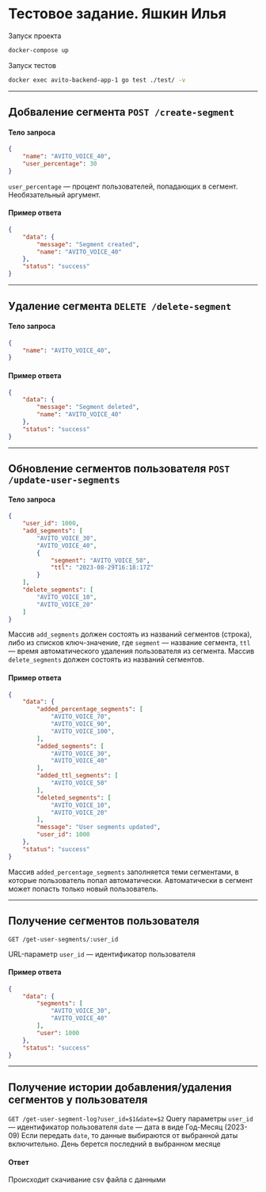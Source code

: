 # Тестовое задание. Яшкин Илья

Запуск проекта

```sh
docker-compose up
```

Запуск тестов

```sh
docker exec avito-backend-app-1 go test ./test/ -v
```

---

## Добваление сегмента ```POST /create-segment```
#### Тело запроса
```json
{
    "name": "AVITO_VOICE_40",
    "user_percentage": 30
}
```
```user_percentage``` — процент пользователей, попадающих в сегмент. Необязательный аргумент.
#### Пример ответа
```json
{
    "data": {
        "message": "Segment created",
        "name": "AVITO_VOICE_40"
    },
    "status": "success"
}
```
---

## Удаление сегмента ```DELETE /delete-segment```
#### Тело запроса
```json
{
    "name": "AVITO_VOICE_40",
}
```
#### Пример ответа
```json
{
    "data": {
        "message": "Segment deleted",
        "name": "AVITO_VOICE_40"
    },
    "status": "success"
}
```
---

## Обновление сегментов пользователя ```POST /update-user-segments```
#### Тело запроса
```json
{
    "user_id": 1000,
    "add_segments": [
        "AVITO_VOICE_30",
        "AVITO_VOICE_40",
        {
            "segment": "AVITO_VOICE_50",
            "ttl": "2023-08-29T16:18:17Z"
        }
    ],
    "delete_segments": [
        "AVITO_VOICE_10",
        "AVITO_VOICE_20"
    ]
}
```
Массив ```add_segments``` должен состоять из названий сегментов (строка), либо из списков ключ-значение, где ```segment``` — название сегмента, ```ttl``` — время автоматического удаления пользователя из сегмента.
Массив ```delete_segments``` должен состоять из названий сегментов.
#### Пример ответа
```json
{
    "data": {
        "added_percentage_segments": [
            "AVITO_VOICE_70",
            "AVITO_VOICE_90",
            "AVITO_VOICE_100",
        ],
        "added_segments": [
            "AVITO_VOICE_30",
            "AVITO_VOICE_40"
        ],
        "added_ttl_segments": [
            "AVITO_VOICE_50"
        ],
        "deleted_segments": [
            "AVITO_VOICE_10",
            "AVITO_VOICE_20"
        ],
        "message": "User segments updated",
        "user_id": 1000
    },
    "status": "success"
}
```

Массив ```added_percentage_segments``` заполняется теми сегментами, в которые пользователь попал автоматически. Автоматически в сегмент может попасть только новый пользователь.

---

## Получение сегментов пользователя
```GET /get-user-segments/:user_id```

URL-параметр ```user_id``` — идентификатор пользователя

#### Пример ответа
```json
{
    "data": {
        "segments": [
            "AVITO_VOICE_30",
            "AVITO_VOICE_40"
        ],
        "user": 1000
    },
    "status": "success"
}
```
---

## Получение истории добавления/удаления сегментов у пользователя
```GET /get-user-segment-log?user_id=$1&date=$2```
Query параметры
```user_id``` — идентификатор пользователя
```date``` — дата в виде Год-Месяц (2023-09)
Если передать ```date```, то данные выбираются от выбранной даты включительно. День берется последний в выбранном месяце

#### Ответ
Происходит скачивание csv файла с данными
